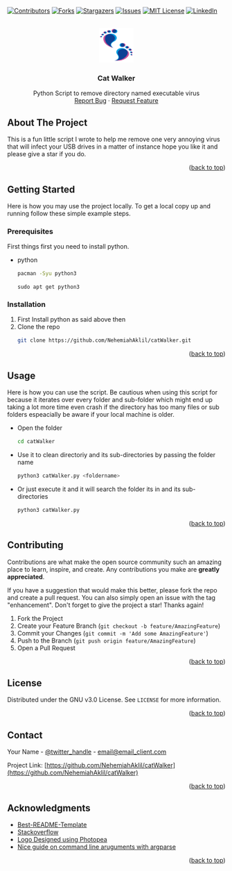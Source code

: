 <div id="top"></div>
<!--
*** Thanks for checking out the catWalker. If you have a suggestion
*** that would make this better, please fork the repo and create a pull request
*** or simply open an issue with the tag "enhancement".
*** Don't forget to give the project a star!
*** Thanks again! Now go create something AMAZING! :D
-->



<!-- PROJECT SHIELDS -->
<!--
*** I'm using markdown "reference style" links for readability.
*** Reference links are enclosed in brackets [ ] instead of parentheses ( ).
*** See the bottom of this document for the declaration of the reference variables
*** for contributors-url, forks-url, etc. This is an optional, concise syntax you may use.
*** https://www.markdownguide.org/basic-syntax/#reference-style-links
-->
[![Contributors][contributors-shield]][contributors-url]
[![Forks][forks-shield]][forks-url]
[![Stargazers][stars-shield]][stars-url]
[![Issues][issues-shield]][issues-url]
[![MIT License][license-shield]][license-url]
[![LinkedIn][linkedin-shield]][linkedin-url]



<!-- PROJECT LOGO -->
<br />
<div align="center">
  <a href="https://github.com/NehemiahAklil/catWalker">
    <img src="img/logo.png" alt="Logo" width="80" height="80">
  </a>

<h3 align="center">Cat Walker</h3>

  <p align="center">
    Python Script to remove directory named executable virus 
    <br />
    <a href="https://github.com/NehemiahAklil/catWalker/issues">Report Bug</a>
    ·
    <a href="https://github.com/NehemiahAklil/catWalker/issues">Request Feature</a>
  </p>
</div>



<!-- ABOUT THE PROJECT -->
## About The Project

<!-- [![Product Name Screen Shot][product-screenshot]](https://example.com) -->
 This is a fun little script I wrote to help me remove one very annoying virus that will infect your USB drives in a matter of instance hope you like it and please give a star if you do.

<p align="right">(<a href="#top">back to top</a>)</p>


<!-- GETTING STARTED -->
## Getting Started

Here is how you may use the project locally.
To get a local copy up and running follow these simple example steps.

### Prerequisites

First things first you need to install python.
* python
  ```sh
  pacman -Syu python3
  ```
  ```
  sudo apt get python3
  ```
### Installation

1. First Install python as said above then
2. Clone the repo
   ```sh
   git clone https://github.com/NehemiahAklil/catWalker.git
   ```

<p align="right">(<a href="#top">back to top</a>)</p>



<!-- USAGE EXAMPLES -->
## Usage

Here is how you can use the script. Be cautious when using this script for because it iterates over every folder and sub-folder which might end up taking a lot more time even crash if the directory has too many files or sub folders espeacially be aware if your local machine is older.  

* Open the folder
    ```sh
    cd catWalker
    ```
* Use it to clean directoriy and its sub-directories by passing the folder name
  
    ```sh
    python3 catWalker.py <foldername> 
    ```
* Or just execute it and it will search the folder its in and its sub-directories
    ```sh
    python3 catWalker.py 
    ```
<p align="right">(<a href="#top">back to top</a>)</p>



<!-- CONTRIBUTING -->
## Contributing

Contributions are what make the open source community such an amazing place to learn, inspire, and create. Any contributions you make are **greatly appreciated**.

If you have a suggestion that would make this better, please fork the repo and create a pull request. You can also simply open an issue with the tag "enhancement".
Don't forget to give the project a star! Thanks again!

1. Fork the Project
2. Create your Feature Branch (`git checkout -b feature/AmazingFeature`)
3. Commit your Changes (`git commit -m 'Add some AmazingFeature'`)
4. Push to the Branch (`git push origin feature/AmazingFeature`)
5. Open a Pull Request

<p align="right">(<a href="#top">back to top</a>)</p>



<!-- LICENSE -->
## License

Distributed under the GNU v3.0 License. See `LICENSE` for more information.

<p align="right">(<a href="#top">back to top</a>)</p>



<!-- CONTACT -->
## Contact

Your Name - [@twitter_handle](https://twitter.com/twitter_handle) - email@email_client.com

Project Link: [https://github.com/NehemiahAklil/catWalker](https://github.com/NehemiahAklil/catWalker)

<p align="right">(<a href="#top">back to top</a>)</p>



<!-- ACKNOWLEDGMENTS -->
## Acknowledgments

* [Best-README-Template](https://github.com/othneildrew/Best-README-Template)
* [Stackoverflow](https://stackoverflow.com/)
* [Logo Designed using Photopea](https://www.photopea.com/)
* [Nice guide on command line aruguments with argparse](https://towardsdatascience.com/a-simple-guide-to-command-line-arguments-with-argparse-6824c30ab1c3)
<p align="right">(<a href="#top">back to top</a>)</p>



<!-- MARKDOWN LINKS & IMAGES -->
<!-- https://www.markdownguide.org/basic-syntax/#reference-style-links -->
[contributors-shield]: https://img.shields.io/github/contributors/NehemiahAklil/catWalker.svg?style=for-the-badge
[contributors-url]: https://github.com/NehemiahAklil/catWalker/graphs/contributors
[forks-shield]: https://img.shields.io/github/forks/NehemiahAklil/catWalker.svg?style=for-the-badge
[forks-url]: https://github.com/NehemiahAklil/catWalker/network/members
[stars-shield]: https://img.shields.io/github/stars/NehemiahAklil/catWalker.svg?style=for-the-badge
[stars-url]: https://github.com/NehemiahAklil/catWalker/stargazers
[issues-shield]: https://img.shields.io/github/issues/NehemiahAklil/catWalker.svg?style=for-the-badge
[issues-url]: https://github.com/NehemiahAklil/catWalker/issues
[license-shield]: https://img.shields.io/github/license/NehemiahAklil/catWalker.svg?style=for-the-badge
[license-url]: https://github.com/NehemiahAklil/catWalker/blob/master/LICENSE.txt
[linkedin-shield]: https://img.shields.io/badge/-LinkedIn-black.svg?style=for-the-badge&logo=linkedin&colorB=555
[linkedin-url]: https://linkedin.com/in/linkedin_username
[product-screenshot]: images/screenshot.png